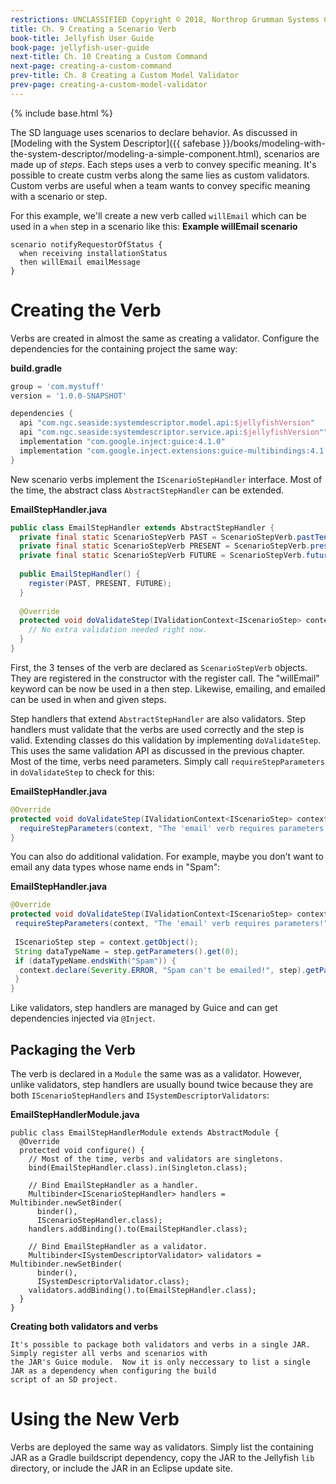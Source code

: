 ```yaml
---
restrictions: UNCLASSIFIED Copyright © 2018, Northrop Grumman Systems Corporation
title: Ch. 9 Creating a Scenario Verb
book-title: Jellyfish User Guide
book-page: jellyfish-user-guide
next-title: Ch. 10 Creating a Custom Command
next-page: creating-a-custom-command
prev-title: Ch. 8 Creating a Custom Model Validator 
prev-page: creating-a-custom-model-validator
---
```

{% include base.html %}

The SD language uses scenarios to declare behavior.  As discussed in
[Modeling with the System Descriptor]({{ safebase }}/books/modeling-with-the-system-descriptor/modeling-a-simple-component.html),
scenarios are made up of _steps_.  Each steps uses a verb to convey specific meaning.  It's possible to create custm 
verbs along the same lies as custom validators.  Custom verbs are useful when a team wants to convey specific meaning
with a scenario or step.

For this example, we'll create a new verb called `willEmail` which can be used in a `when` step in a scenario like this:
**Example willEmail scenario**
```
scenario notifyRequestorOfStatus {
  when receiving installationStatus
  then willEmail emailMessage
}
```

# Creating the Verb
Verbs are created in almost the same as creating a validator.  Configure the dependencies for the containing project
the same way:

**build.gradle**
```groovy
group = 'com.mystuff'
version = '1.0.0-SNAPSHOT'

dependencies {
  api "com.ngc.seaside:systemdescriptor.model.api:$jellyfishVersion"
  api "com.ngc.seaside:systemdescriptor.service.api:$jellyfishVersion""
  implementation "com.google.inject:guice:4.1.0"
  implementation "com.google.inject.extensions:guice-multibindings:4.1.0"
}
```

New scenario verbs implement the `IScenarioStepHandler` interface.   Most of the time, the abstract class
`AbstractStepHandler` can be extended.

**EmailStepHandler.java**
```java
public class EmailStepHandler extends AbstractStepHandler {
  private final static ScenarioStepVerb PAST = ScenarioStepVerb.pastTense("emailed");
  private final static ScenarioStepVerb PRESENT = ScenarioStepVerb.presentTense("emailing");
  private final static ScenarioStepVerb FUTURE = ScenarioStepVerb.futureTense("willEmail");
 
  public EmailStepHandler() {
    register(PAST, PRESENT, FUTURE);
  }
 
  @Override
  protected void doValidateStep(IValidationContext<IScenarioStep> context) {
    // No extra validation needed right now.
  }
}
```

First, the 3 tenses of the verb are declared as `ScenarioStepVerb` objects. They are registered in the constructor with
the register call. The "willEmail" keyword can be now be used in a then step. Likewise, emailing, and emailed can be
used in when and given steps.

Step handlers that extend `AbstractStepHandler` are also validators. Step handlers must validate that the verbs are used
correctly and the step is valid. Extending classes do this validation by implementing `doValidateStep`. This uses the
same validation API as discussed in the previous chapter. Most of the time, verbs need parameters. Simply call
`requireStepParameters` in `doValidateStep` to check for this:

**EmailStepHandler.java**
```java
@Override
protected void doValidateStep(IValidationContext<IScenarioStep> context) {
  requireStepParameters(context, "The 'email' verb requires parameters!");
}
```

You can also do additional validation. For example, maybe you don’t want to email any data types whose name ends in 
"Spam":

**EmailStepHandler.java**
```java
@Override
protected void doValidateStep(IValidationContext<IScenarioStep> context) {
 requireStepParameters(context, "The 'email' verb requires parameters!");
 
 IScenarioStep step = context.getObject();
 String dataTypeName = step.getParameters().get(0);
 if (dataTypeName.endsWith("Spam")) {
  context.declare(Severity.ERROR, "Spam can't be emailed!", step).getParameters();
 }
}
```

Like validators, step handlers are managed by Guice and can get dependencies injected via `@Inject`.

## Packaging the Verb
The verb is declared in a `Module` the same was as a validator. However, unlike validators, step handlers are usually
bound twice because they are both `IScenarioStepHandlers` and `ISystemDescriptorValidators`:

**EmailStepHandlerModule.java**
```
public class EmailStepHandlerModule extends AbstractModule {
  @Override
  protected void configure() {
    // Most of the time, verbs and validators are singletons.
    bind(EmailStepHandler.class).in(Singleton.class);
 
    // Bind EmailStepHandler as a handler.
    Multibinder<IScenarioStepHandler> handlers = Multibinder.newSetBinder(
      binder(),
      IScenarioStepHandler.class);
    handlers.addBinding().to(EmailStepHandler.class);
 
    // Bind EmailStepHandler as a validator.
    Multibinder<ISystemDescriptorValidator> validators = Multibinder.newSetBinder(
      binder(),
      ISystemDescriptorValidator.class);
    validators.addBinding().to(EmailStepHandler.class);
  }
}
```

**Creating both validators and verbs**
```note-info
It's possible to package both validators and verbs in a single JAR.  Simply register all verbs and scenarios with
the JAR's Guice module.  Now it is only neccessary to list a single JAR as a dependency when configuring the build
script of an SD project.
```

# Using the New Verb
Verbs are deployed the same way as validators.  Simply list the containing JAR as a Gradle buildscript dependency,
copy the JAR to the Jellyfish `lib` directory, or include the JAR in an Eclipse update site.